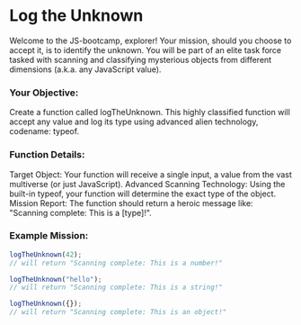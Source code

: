 # Log the Unknown

Welcome to the JS-bootcamp, explorer! Your mission, should you choose to accept it, is to identify the unknown. You will be part of an elite task force tasked with scanning and classifying mysterious objects from different dimensions (a.k.a. any JavaScript value).

### Your Objective:

Create a function called logTheUnknown. This highly classified function will accept any value and log its type using advanced alien technology, codename: typeof.

### Function Details:

Target Object: Your function will receive a single input, a value from the vast multiverse (or just JavaScript).
Advanced Scanning Technology: Using the built-in typeof, your function will determine the exact type of the object.
Mission Report: The function should return a heroic message like: "Scanning complete: This is a [type]!".

### Example Mission:

```js
logTheUnknown(42);
// will return "Scanning complete: This is a number!"

logTheUnknown("hello");
// will return "Scanning complete: This is a string!"

logTheUnknown({});
// will return "Scanning complete: This is an object!"
```
